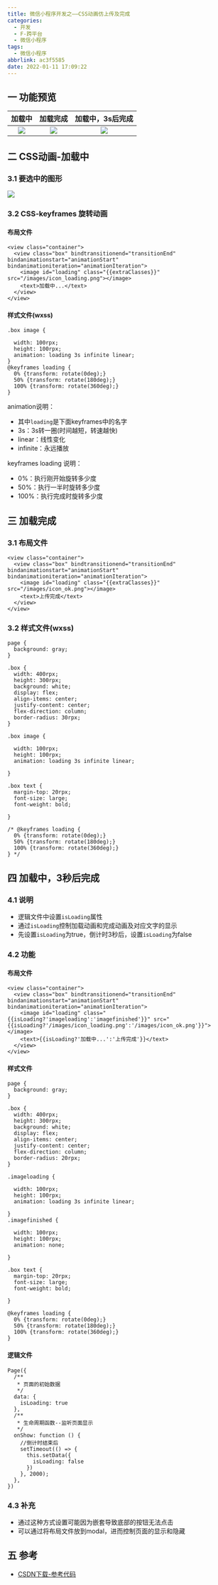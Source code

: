 ```yaml
---
title: 微信小程序开发之——CSS动画仿上传及完成
categories:
  - 开发
  - F-跨平台
  - 微信小程序
tags:
  - 微信小程序
abbrlink: ac3f5585
date: 2022-01-11 17:09:22
---
```

## 一 功能预览

| 加载中 | 加载完成 | 加载中，3s后完成 |
| :----: | :------: | :--------------: |
| ![][1] |  ![][2]  |      ![][3]      |

<!--more-->

## 二 CSS动画-加载中

### 3.1 要选中的图形
![][4]



### 3.2 CSS-keyframes 旋转动画

#### 布局文件

```
<view class="container">
  <view class="box" bindtransitionend="transitionEnd" bindanimationstart="animationStart" bindanimationiteration="animationIteration">
    <image id="loading" class="{{extraClasses}}" src="/images/icon_loading.png"></image>
    <text>加载中...</text>
  </view>
</view>
```

#### 样式文件(wxss)

```
.box image {

  width: 100rpx;
  height: 100rpx;
  animation: loading 3s infinite linear;
}
@keyframes loading {
  0% {transform: rotate(0deg);}
  50% {transform: rotate(180deg);}
  100% {transform: rotate(360deg);}
}
```

animation说明：

* 其中`loading`是下面keyframes中的名字 
* 3s：3s转一圈(时间越短，转速越快)
* linear：线性变化
* infinite：永远播放

keyframes loading 说明：

* 0%：执行刚开始旋转多少度
* 50%：执行一半时旋转多少度
* 100%：执行完成时旋转多少度

## 三 加载完成

### 3.1 布局文件

```
<view class="container">
  <view class="box" bindtransitionend="transitionEnd" bindanimationstart="animationStart" bindanimationiteration="animationIteration">
    <image id="loading" class="{{extraClasses}}" src="/images/icon_ok.png"></image>
    <text>上传完成</text>
  </view>
</view>
```

### 3.2 样式文件(wxss)

```
page {
  background: gray;
}

.box {
  width: 400rpx;
  height: 300rpx;
  background: white;
  display: flex;
  align-items: center;
  justify-content: center;
  flex-direction: column;
  border-radius: 30rpx;
}

.box image {

  width: 100rpx;
  height: 100rpx;
  animation: loading 3s infinite linear;

}

.box text {
  margin-top: 20rpx;
  font-size: large;
  font-weight: bold;

}

/* @keyframes loading {
  0% {transform: rotate(0deg);}
  50% {transform: rotate(180deg);}
  100% {transform: rotate(360deg);}
} */
```

## 四 加载中，3秒后完成

### 4.1 说明

* 逻辑文件中设置`isLoading`属性
* 通过`isLoading`控制加载动画和完成动画及对应文字的显示
* 先设置`isLoading`为true，倒计时3秒后，设置`isLoading`为false

### 4.2 功能

#### 布局文件

```
<view class="container">
  <view class="box" bindtransitionend="transitionEnd" bindanimationstart="animationStart" bindanimationiteration="animationIteration">
    <image id="loading" class="{{isLoading?'imageloading':'imagefinished'}}" src="{{isLoading?'/images/icon_loading.png':'/images/icon_ok.png'}}"></image>
    <text>{{isLoading?'加载中...':'上传完成'}}</text>
  </view>
</view>
```

#### 样式文件

```
page {
  background: gray;
}

.box {
  width: 400rpx;
  height: 300rpx;
  background: white;
  display: flex;
  align-items: center;
  justify-content: center;
  flex-direction: column;
  border-radius: 20rpx;
}

.imageloading {

  width: 100rpx;
  height: 100rpx;
  animation: loading 3s infinite linear;

}
.imagefinished {

  width: 100rpx;
  height: 100rpx;
  animation: none;

}

.box text {
  margin-top: 20rpx;
  font-size: large;
  font-weight: bold;

}

@keyframes loading {
  0% {transform: rotate(0deg);}
  50% {transform: rotate(180deg);}
  100% {transform: rotate(360deg);}
}
```

#### 逻辑文件

```
Page({
  /**
   * 页面的初始数据
   */
  data: {
    isLoading: true
  },
  /**
   * 生命周期函数--监听页面显示
   */
  onShow: function () {
    //倒计时结束后
    setTimeout(() => {
      this.setData({
        isLoading: false
      })
    }, 2000);
  },
})
```

### 4.3 补充

* 通过这种方式设置可能因为嵌套导致底部的按钮无法点击
* 可以通过将布局文件放到modal，进而控制页面的显示和隐藏

## 五 参考

* [CSDN下载-参考代码](https://download.csdn.net/download/Calvin_zhou/75409272)




[1]:https://fastly.jsdelivr.net/gh/PGzxc/CDN@master/blog-wechat/wechat-css-animal-loading.gif
[2]:https://fastly.jsdelivr.net/gh/PGzxc/CDN@master/blog-wechat/wechat-css-animal-finished.gif
[3]:https://fastly.jsdelivr.net/gh/PGzxc/CDN@master/blog-wechat/wechat-css-animal-loadingfinished.gif
[4]:https://fastly.jsdelivr.net/gh/PGzxc/CDN@master/blog-wechat/weichat-css-animal-icon-loading.png

